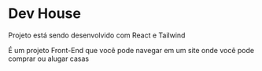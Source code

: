 # Dev House 
<p>Projeto está sendo desenvolvido com React e Tailwind</p>
<p>É um projeto Front-End que você pode navegar em um site onde você pode comprar ou alugar casas</p>
